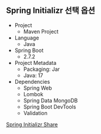 ## Spring Initializr 선택 옵션
- Project
    - Maven Project
- Language
    - Java
- Spring Boot
    - 2.7.2
- Project Metadata
    - Packaging: Jar
    - Java: 17
- Dependencies
    - Spring Web
    - Lombok
    - Spring Data MongoDB
    - Spring Boot DevTools
    - Validation

[Spring Initializr Share](https://start.spring.io/#!type=maven-project&language=java&platformVersion=2.7.2&packaging=jar&jvmVersion=17&groupId=com.example&artifactId=springbootmongo&name=springbootmongo&description=Demo%20project%20for%20Spring%20Boot&packageName=com.example.springbootmongo&dependencies=web,data-mongodb,lombok,devtools,validation)